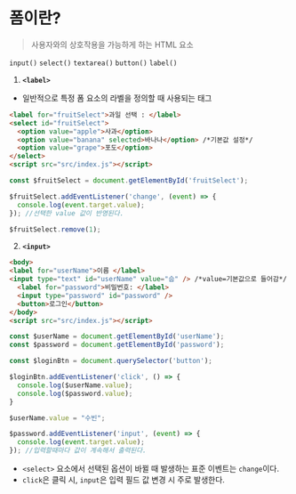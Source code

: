 # 폼이란?
> 사용자와의 상호작용을 가능하게 하는 HTML 요소

`input()`
`select()`
`textarea()`
`button()`
`label()`

1. **`<label>`**
- 일반적으로 특정 폼 요소의 라벨을 정의할 때 사용되는 태그

```html
<label for="fruitSelect">과일 선택 : </label>
<select id="fruitSelect">
  <option value="apple">사과</option>
  <option value="banana" selected>바나나</option> /*기본값 설정*/
  <option value="grape">포도</option>
</select>
<script src="src/index.js"></script>
```

```js
const $fruitSelect = document.getElementById('fruitSelect');

$fruitSelect.addEventListener('change', (event) => {
  console.log(event.target.value);
}); //선택한 value 값이 반영된다.

$fruitSelect.remove(1);
```

2. **`<input>`**

```html
<body>
<label for="userName">이름 </label>
<input type="text" id="userName" value="숩" /> /*value=기본값으로 들어감*/
  <label for="password">비밀번호: </label>
  <input type="password" id="password" />
  <button>로그인</button>
</body> 
<script src="src/index.js"></script>
```

```js
const $userName = document.getElementById('userName');
const $password = document.getElementById('password');

const $loginBtn = document.querySelector('button');

$loginBtn.addEventListener('click', () => {
  console.log($userName.value);
  console.log($password.value);
}

$userName.value = "수빈";

$password.addEventListener('input', (event) => {
  console.log(event.target.value);
}); //입력할때마다 값이 계속해서 출력된다. 
```

- `<select>` 요소에서 선택된 옵션이 바뀔 때 발생하는 표준 이벤트는 `change`이다.
- `click`은 클릭 시, `input`은 입력 필드 값 변경 시 주로 발생한다.
